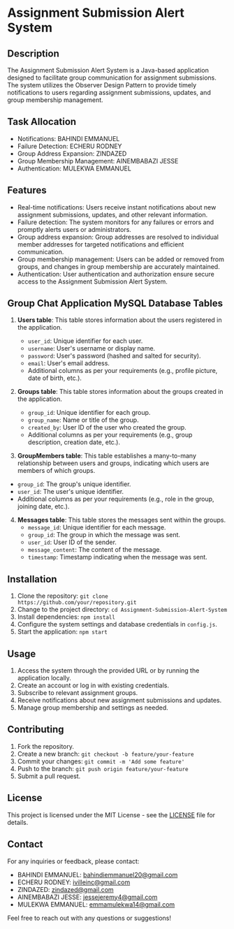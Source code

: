 # Assignment Submission Alert System

## Description
The Assignment Submission Alert System is a Java-based application designed to facilitate group communication for assignment submissions. The system utilizes the Observer Design Pattern to provide timely notifications to users regarding assignment submissions, updates, and group membership management.

## Task Allocation

- Notifications: BAHINDI EMMANUEL
- Failure Detection: ECHERU RODNEY
- Group Address Expansion: ZINDAZED
- Group Membership Management: AINEMBABAZI JESSE
- Authentication: MULEKWA EMMANUEL

## Features

- Real-time notifications: Users receive instant notifications about new assignment submissions, updates, and other relevant information.
- Failure detection: The system monitors for any failures or errors and promptly alerts users or administrators.
- Group address expansion: Group addresses are resolved to individual member addresses for targeted notifications and efficient communication.
- Group membership management: Users can be added or removed from groups, and changes in group membership are accurately maintained.
- Authentication: User authentication and authorization ensure secure access to the Assignment Submission Alert System.

## Group Chat Application MySQL Database Tables

1. **Users table**: This table stores information about the users registered in the application.
   - `user_id`: Unique identifier for each user.
   - `username`: User's username or display name.
   - `password`: User's password (hashed and salted for security).
   - `email`: User's email address.
   - Additional columns as per your requirements (e.g., profile picture, date of birth, etc.).

2. **Groups table**: This table stores information about the groups created in the application.
   - `group_id`: Unique identifier for each group.
   - `group_name`: Name or title of the group.
   - `created_by`: User ID of the user who created the group.
   - Additional columns as per your requirements (e.g., group description, creation date, etc.).

 3. **GroupMembers table**: This table establishes a many-to-many relationship between users and groups, indicating which users are members of which groups.
   - `group_id`: The group's unique identifier.
   - `user_id`: The user's unique identifier.
   - Additional columns as per your requirements (e.g., role in the group, joining date, etc.).

4. **Messages table**: This table stores the messages sent within the groups.
   - `message_id`: Unique identifier for each message.
   - `group_id`: The group in which the message was sent.
   - `user_id`: User ID of the sender.
   - `message_content`: The content of the message.
   - `timestamp`: Timestamp indicating when the message was sent.

## Installation

1. Clone the repository: `git clone https://github.com/your/repository.git`
2. Change to the project directory: `cd Assignment-Submission-Alert-System`
3. Install dependencies: `npm install`
4. Configure the system settings and database credentials in `config.js`.
5. Start the application: `npm start`

## Usage

1. Access the system through the provided URL or by running the application locally.
2. Create an account or log in with existing credentials.
3. Subscribe to relevant assignment groups.
4. Receive notifications about new assignment submissions and updates.
5. Manage group membership and settings as needed.

## Contributing

1. Fork the repository.
2. Create a new branch: `git checkout -b feature/your-feature`
3. Commit your changes: `git commit -m 'Add some feature'`
4. Push to the branch: `git push origin feature/your-feature`
5. Submit a pull request.

## License

This project is licensed under the MIT License - see the [LICENSE](LICENSE) file for details.

## Contact

For any inquiries or feedback, please contact:

- BAHINDI EMMANUEL: [bahindiemmanuel20@gmail.com](mailto:bahindiemmanuel20@gmail.com)
- ECHERU RODNEY: [ivilleinc@gmail.com](mailto:ivilleinc@gmail.com)
- ZINDAZED: [zindazed@gmail.com](mailto:zindazed@gmail.com)
- AINEMBABAZI JESSE: [jessejeremy4@gmail.com](mailto:jessejeremy4@gmail.com)
- MULEKWA EMMANUEL: [emmamulekwa14@gmail.com](mailto:emmamulekwa14@gmail.com)

Feel free to reach out with any questions or suggestions!
